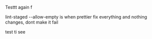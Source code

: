 Testtt
again
f

lint-staged --allow-empty is when prettier fix everything and nothing changes, dont make it fail

test ti see
